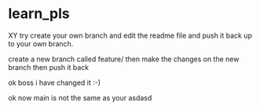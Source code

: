 # learn_pls
XY try create your own branch and edit the readme file and push it back up to your own branch.

create a new branch called feature/<whatever u want>
then make the changes on the new branch
then push it back


ok boss i have changed it :-)
  
  ok now main is not the same as your 
asdasd
